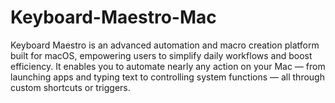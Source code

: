 # Keyboard-Maestro-Mac
Keyboard Maestro is an advanced automation and macro creation platform built for macOS, empowering users to simplify daily workflows and boost efficiency. It enables you to automate nearly any action on your Mac — from launching apps and typing text to controlling system functions — all through custom shortcuts or triggers.
